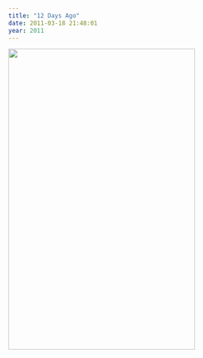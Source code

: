 ```yaml
---
title: "12 Days Ago"
date: 2011-03-18 21:48:01
year: 2011
---
```

<img title="jamaica" src="{{site.github.url}}/files/2011/03/jamaica.jpg" alt="" width="375" height="604" />
